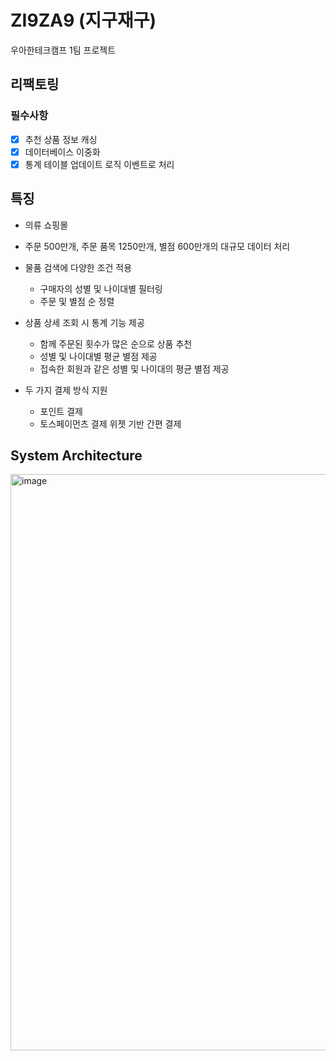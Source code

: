 # ZI9ZA9 (지구재구)
우아한테크캠프 1팀 프로젝트

## 리팩토링
### 필수사항
- [x] 추천 상품 정보 캐싱
- [x] 데이터베이스 이중화
- [x] 통계 테이블 업데이트 로직 이벤트로 처리

## 특징

- 의류 쇼핑몰
- 주문 500만개, 주문 품목 1250만개, 별점 600만개의 대규모 데이터 처리

- 물품 검색에 다양한 조건 적용
    - 구매자의 성별 및 나이대별 필터링
    - 주문 및 별점 순 정렬

- 상품 상세 조회 시 통계 기능 제공
    - 함께 주문된 횟수가 많은 순으로 상품 추천
    - 성별 및 나이대별 평균 별점 제공
    - 접속한 회원과 같은 성별 및 나이대의 평균 별점 제공

- 두 가지 결제 방식 지원
    - 포인트 결제
    - 토스페이먼츠 결제 위젯 기반 간편 결제

## System Architecture
<img width="922" alt="image" src="https://github.com/wootecam-gugucon/shopping-mall/assets/64001680/775f8a94-9bad-4dc4-8331-32e74a996bab">
